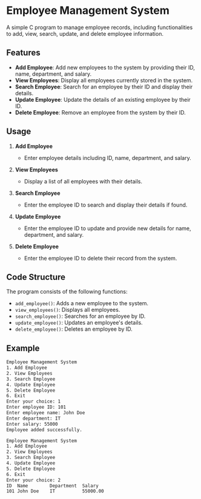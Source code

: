 # Employee Management System

A simple C program to manage employee records, including functionalities to add, view, search, update, and delete employee information.

## Features

- **Add Employee**: Add new employees to the system by providing their ID, name, department, and salary.
- **View Employees**: Display all employees currently stored in the system.
- **Search Employee**: Search for an employee by their ID and display their details.
- **Update Employee**: Update the details of an existing employee by their ID.
- **Delete Employee**: Remove an employee from the system by their ID.

## Usage

1. **Add Employee**
    - Enter employee details including ID, name, department, and salary.

2. **View Employees**
    - Display a list of all employees with their details.

3. **Search Employee**
    - Enter the employee ID to search and display their details if found.

4. **Update Employee**
    - Enter the employee ID to update and provide new details for name, department, and salary.

5. **Delete Employee**
    - Enter the employee ID to delete their record from the system.
  
   
## Code Structure

The program consists of the following functions:

- `add_employee()`: Adds a new employee to the system.
- `view_employees()`: Displays all employees.
- `search_employee()`: Searches for an employee by ID.
- `update_employee()`: Updates an employee's details.
- `delete_employee()`: Deletes an employee by ID.

## Example

```sh
Employee Management System
1. Add Employee
2. View Employees
3. Search Employee
4. Update Employee
5. Delete Employee
6. Exit
Enter your choice: 1
Enter employee ID: 101
Enter employee name: John Doe
Enter department: IT
Enter salary: 55000
Employee added successfully.

Employee Management System
1. Add Employee
2. View Employees
3. Search Employee
4. Update Employee
5. Delete Employee
6. Exit
Enter your choice: 2
ID  Name        Department  Salary
101 John Doe    IT          55000.00
